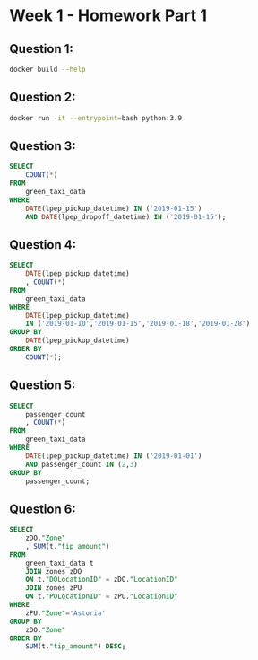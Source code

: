 # Week 1 - Homework Part 1

## Question 1:
```bash
docker build --help
```

## Question 2:
```bash
docker run -it --entrypoint=bash python:3.9
```

## Question 3:
```sql
SELECT 
    COUNT(*)
FROM 
    green_taxi_data
WHERE 
    DATE(lpep_pickup_datetime) IN ('2019-01-15')
    AND DATE(lpep_dropoff_datetime) IN ('2019-01-15');
```

## Question 4:
```sql
SELECT 
    DATE(lpep_pickup_datetime)
    , COUNT(*)
FROM 
    green_taxi_data
WHERE 
    DATE(lpep_pickup_datetime) 
    IN ('2019-01-10','2019-01-15','2019-01-18','2019-01-28')
GROUP BY 
    DATE(lpep_pickup_datetime)
ORDER BY 
    COUNT(*);
```

## Question 5:
```sql
SELECT 
    passenger_count
    , COUNT(*)
FROM 
    green_taxi_data
WHERE 
    DATE(lpep_pickup_datetime) IN ('2019-01-01')
    AND passenger_count IN (2,3)
GROUP BY 
    passenger_count;
```

## Question 6:
```sql
SELECT 
    zDO."Zone"
    , SUM(t."tip_amount")
FROM 
    green_taxi_data t 
	JOIN zones zDO
	ON t."DOLocationID" = zDO."LocationID"
	JOIN zones zPU 
	ON t."PULocationID" = zPU."LocationID"
WHERE 
    zPU."Zone"='Astoria'
GROUP BY 
    zDO."Zone"
ORDER BY 
    SUM(t."tip_amount") DESC;
```